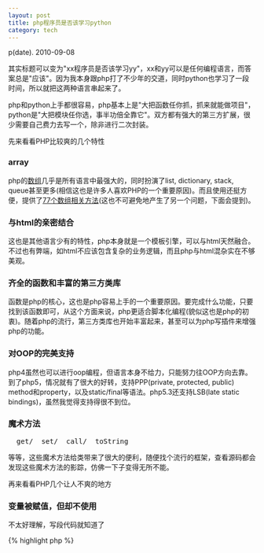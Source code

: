```yaml
---
layout: post
title: php程序员是否该学习python
category: tech
---
```


p(date). 2010-09-08

其实标题可以变为"xx程序员是否该学习yy"，xx和yy可以是任何编程语言，而答案总是"应该"。因为我本身跟php打了不少年的交道，同时python也学习了一段时间，所以就把这两种语言串起来了。

php和python上手都很容易，php基本上是"大把函数任你抓，抓来就能做项目"，python是"大把模块任你选，事半功倍全靠它"。双方都有强大的第三方扩展，很少需要自己费力去写一个，除非进行二次封装。

先来看看PHP比较爽的几个特性

### array

php的<a href="http://php.net/manual/en/language.types.array.php">数组</a>几乎是所有语言中最强大的，同时扮演了list, dictionary, stack, queue甚至更多(相信这也是许多人喜欢PHP的一个重要原因)。而且使用还挺方便，提供了<a href="http://cn2.php.net/manual/en/ref.array.php">77个数组相关方法</a>(这也不可避免地产生了另一个问题，下面会提到)。

### 与html的亲密结合

这也是其他语言少有的特性，php本身就是一个模板引擎，可以与html天然融合。不过也有弊端，如html不应该包含复杂的业务逻辑，而且php与html混杂实在不够美观。

### 齐全的函数和丰富的第三方类库

函数是php的核心，这也是php容易上手的一个重要原因。要完成什么功能，只要找到该函数即可，从这个方面来说，php更适合脚本化编程(貌似这也是php的初衷)。随着php的流行，第三方类库也开始丰富起来，甚至可以为php写插件来增强php的功能。

### 对OOP的完美支持

php4虽然也可以进行oop编程，但语言本身不给力，只能努力往OOP方向去靠。到了php5，情况就有了很大的好转，支持PPP(private, protected, public) method和property，以及static/final等语法。php5.3还支持LSB(late static bindings)，虽然我觉得支持得很不到位。

### 魔术方法

<pre>__get/__set/__call/__toString</pre>等等，这些魔术方法给类带来了很大的便利，随便找个流行的框架，查看源码都会发现这些魔术方法的影踪，仿佛一下子变得无所不能。

再来看看PHP几个让人不爽的地方

### 变量被赋值，但却不使用

不太好理解，写段代码就知道了

{% highlight php %}
<?php
error_reporting(-1);
$str = 'hello world';
// 下面这段代码会报NOTICE ERROR，但事实上$str_arr已经被赋值，只是current方法没有使用这个变量
// 这段代码的运行过程是执行explode方法，然后将结果赋给$str_arr，然后将结果作为参数传递给current方法
// 也就是说整个过程没$str_arr什么事，$str_arr收到结果后就被踢走了
// 但有时候，只能使用变量而不能使用函数的返回值，如empty
$hello = current($str_arr = explode(' ', $str));
{% endhighlight %}

### 不能在函数/方法后跟[]

还是不太好理解，继续上代码

{% highlight php %}
<?php
function arr() {
	return array('hello', 'world');
}

// 会报错，于是只能先把结果赋给变量，再从这个变量去获取相应值，用完之后再unset该变量
echo arr()[0];
{% endhighlight %}

### 混乱的命名

上面说的几点只是小问题，这个就严重了。php的命名几乎没有规律可循，随便举几个例子

{% highlight php %}
<?php
// 其中一个单词缩写，中间没有分割符
strpos();
tempnam();

// 两个单词没有缩写，其中有一个分割符
str_repeat();
file_exists();

// 驼峰命名
__toString();

// 下划线连接
__set_state();

// 这个太恐怖了，强烈怀疑是酒后编程
mysql_real_escape_string()
{% endhighlight %}

### 难记的参数

这个是很要命的，有些方法，我是用一次，看一次手册，比如strpos/in_array/basename/...，完全没有套路可循。有些把$needle放到前面，$haystack放到后面(如explode)，有些正好倒过来(如strpos)，太影响写程序的效率了。怪不得写PHP的基本都需要一个强大的IDE(如Zend/NetBeans)。

### 命名空间的缺失

就好像一大堆能人异士挤在一个房子里，要用到什么功能了，就抓一个出来，如果要往这个房间加人的话，还得保证不能跟已有的重名。如果有命名空间的话，就方便了，新建一个屋子，只要这个屋子不跟别的屋子重名就行，屋子里的人爱起什么名起什么名，完全不用担心冲突。好在php5.3加入了命名空间，虽然用起来还是挺别扭。

下面来说说python吧，其实python的职能是跨平台软件开发，但也可以用做web开发，而且出现了不少优秀的web框架，所以就不可避免地与php正面交锋(php虽然也可以用来开发gui软件，但多少有点旁门左道的感觉)。

python给我的感觉是简洁，强大且优雅。

### 简洁

* 半个单词能搞定的就不用整个单词，如def/elif/iter
* 一行能搞定的就不用多行
{% highlight python %}
#generator expressions
sum(i*i for i in range(10))
{% endhighlight %}

* 同时对多个变量赋值
{% highlight python %}
a, b = ('hello', 'world')
{% endhighlight %}

### 强大

* 内置了3种常用数据结构：tuple/list/dictionary
* 支持匿名函数
* 多线程
* 函数的参数(可以不按顺序传参，这是个亮点)
* ...(php有的，python基本也少不了)

### 优雅

* 一切皆对象
* 一切皆引用
* 模块机制
* 独特的书写风格(这个因人而异吧，觉得换行+tab很别扭的也大有人在)
* 自我说明(docstring+pydoc)

当然python也非完美，不爽的地方也挺多的，如参数的默认值如果是mutable(可变的)，只会在第一次调用时初始化；class的方法至少要传一个self参数等等。但瑕不掩瑜，php程序员还是应该了解一下python，即使不是全面转向python。

对了，使用python还有一个很重要的原因是：GAE(我知道有SAE，但~~~)

参考：
* http://ioreader.com/2007/08/19/12-things-you-should-dislike-about-php/
* http://ioreader.com/2007/08/17/11-cool-things-about-php-that-most-people-overlook
* http://wiki.python.org/moin/PythonVsPhp
* http://stackoverflow.com/questions/1486608/is-switching-from-php-to-python-worth-the-trouble
* http://stackoverflow.com/questions/3319261/php-devs-that-moved-to-python-is-the-experience-better
